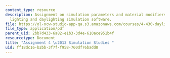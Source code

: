 ```yaml
---
content_type: resource
description: Assignment on simulation parameters and material modifiers in the Radiance
  lighting and daylighting simulation software.
file: https://ol-ocw-studio-app-qa.s3.amazonaws.com/courses/4-430-daylighting-spring-2012/ff18dc16b2bb3f7ff958760df76badd8_MIT4_430S12_hw4.pdf
file_type: application/pdf
parent_uid: 2bb7d433-6a82-e1b3-3d4e-610ace951b4f
resourcetype: Document
title: "Assignment 4 \u2013 Simulation Studies "
uid: ff18dc16-b2bb-3f7f-f958-760df76badd8
---
```

